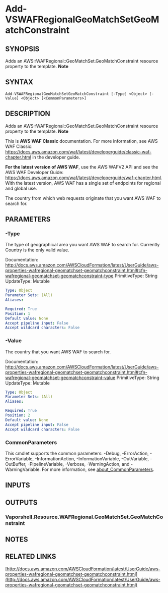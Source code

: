 # Add-VSWAFRegionalGeoMatchSetGeoMatchConstraint

## SYNOPSIS
Adds an AWS::WAFRegional::GeoMatchSet.GeoMatchConstraint resource property to the template.
**Note**

## SYNTAX

```
Add-VSWAFRegionalGeoMatchSetGeoMatchConstraint [-Type] <Object> [-Value] <Object> [<CommonParameters>]
```

## DESCRIPTION
Adds an AWS::WAFRegional::GeoMatchSet.GeoMatchConstraint resource property to the template.
**Note**

This is **AWS WAF Classic** documentation.
For more information, see AWS WAF Classic: https://docs.aws.amazon.com/waf/latest/developerguide/classic-waf-chapter.html in the developer guide.

**For the latest version of AWS WAF**, use the AWS WAFV2 API and see the AWS WAF Developer Guide: https://docs.aws.amazon.com/waf/latest/developerguide/waf-chapter.html.
With the latest version, AWS WAF has a single set of endpoints for regional and global use.

The country from which web requests originate that you want AWS WAF to search for.

## PARAMETERS

### -Type
The type of geographical area you want AWS WAF to search for.
Currently Country is the only valid value.

Documentation: http://docs.aws.amazon.com/AWSCloudFormation/latest/UserGuide/aws-properties-wafregional-geomatchset-geomatchconstraint.html#cfn-wafregional-geomatchset-geomatchconstraint-type
PrimitiveType: String
UpdateType: Mutable

```yaml
Type: Object
Parameter Sets: (All)
Aliases:

Required: True
Position: 1
Default value: None
Accept pipeline input: False
Accept wildcard characters: False
```

### -Value
The country that you want AWS WAF to search for.

Documentation: http://docs.aws.amazon.com/AWSCloudFormation/latest/UserGuide/aws-properties-wafregional-geomatchset-geomatchconstraint.html#cfn-wafregional-geomatchset-geomatchconstraint-value
PrimitiveType: String
UpdateType: Mutable

```yaml
Type: Object
Parameter Sets: (All)
Aliases:

Required: True
Position: 2
Default value: None
Accept pipeline input: False
Accept wildcard characters: False
```

### CommonParameters
This cmdlet supports the common parameters: -Debug, -ErrorAction, -ErrorVariable, -InformationAction, -InformationVariable, -OutVariable, -OutBuffer, -PipelineVariable, -Verbose, -WarningAction, and -WarningVariable. For more information, see [about_CommonParameters](http://go.microsoft.com/fwlink/?LinkID=113216).

## INPUTS

## OUTPUTS

### Vaporshell.Resource.WAFRegional.GeoMatchSet.GeoMatchConstraint
## NOTES

## RELATED LINKS

[http://docs.aws.amazon.com/AWSCloudFormation/latest/UserGuide/aws-properties-wafregional-geomatchset-geomatchconstraint.html](http://docs.aws.amazon.com/AWSCloudFormation/latest/UserGuide/aws-properties-wafregional-geomatchset-geomatchconstraint.html)

